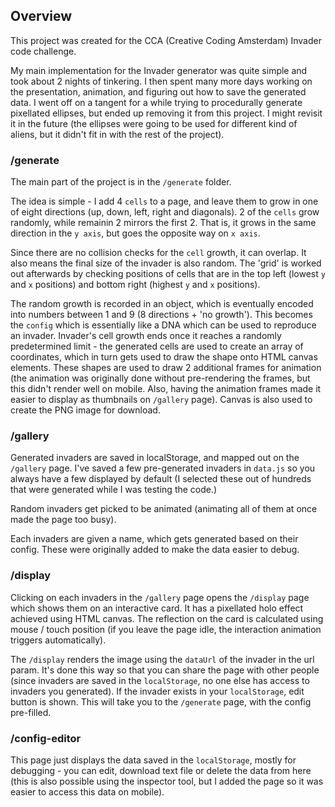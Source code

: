## Overview

This project was created for the CCA (Creative Coding Amsterdam) Invader code challenge.

My main implementation for the Invader generator was quite simple and took about 2 nights of tinkering.
I then spent many more days working on the presentation, animation, and figuring out how to save the generated data.
I went off on a tangent for a while trying to procedurally generate pixellated ellipses, but ended up removing it from this project. I might revisit it in the future (the ellipses were going to be used for different kind of aliens, but it didn't fit in with the rest of the project).

### /generate

The main part of the project is in the `/generate` folder.

The idea is simple - I add 4 `cells` to a page, and leave them to grow in one of eight directions (up, down, left, right and diagonals). 2 of the `cells` grow randomly, while remainin 2 mirrors the first 2. That is, it grows in the same direction in the `y axis`, but goes the opposite way on `x axis`.

Since there are no collision checks for the `cell` growth, it can overlap. It also means the final size of the invader is also random. The 'grid' is worked out afterwards by checking positions of cells that are in the top left (lowest `y` and `x` positions) and bottom right (highest `y` and `x` positions).

The random growth is recorded in an object, which is eventually encoded into numbers between 1 and 9 (8 directions + 'no growth'). This becomes the `config` which is essentially like a DNA which can be used to reproduce an invader. Invader's cell growth ends once it reaches a randomly predetermined limit - the generated cells are used to create an array of coordinates, which in turn gets used to draw the shape onto HTML canvas elements. These shapes are used to draw 2 additional frames for animation (the animation was originally done without pre-rendering the frames, but this didn't render well on mobile. Also, having the animation frames made it easier to display as thumbnails on `/gallery` page). Canvas is also used to create the PNG image for download.

### /gallery

Generated invaders are saved in localStorage, and mapped out on the `/gallery` page.
I've saved a few pre-generated invaders in `data.js` so you always have a few displayed by default (I selected these out of hundreds that were generated while I was testing the code.)

Random invaders get picked to be animated (animating all of them at once made the page too busy).

Each invaders are given a name, which gets generated based on their config. These were originally added to make the data easier to debug.

### /display

Clicking on each invaders in the `/gallery` page opens the `/display` page which shows them on an interactive card. It has a pixellated holo effect achieved using HTML canvas. The reflection on the card is calculated using mouse / touch position (if you leave the page idle, the interaction animation triggers automatically).

The `/display` renders the image using the `dataUrl` of the invader in the url param. It's done this way so that you can share the page with other people (since invaders are saved in the `localStorage`, no one else has access to invaders you generated). If the invader exists in your `localStorage`, edit button is shown. This will take you to the `/generate` page, with the config pre-filled.

### /config-editor

This page just displays the data saved in the `localStorage`, mostly for debugging - you can edit, download text file or delete the data from here (this is also possible using the inspector tool, but I added the page so it was easier to access this data on mobile).

